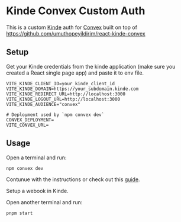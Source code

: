 # Kinde Convex Custom Auth

This is a custom [Kinde](https://kinde.com/) auth for [Convex](https://www.convex.dev/) built on top of https://github.com/umuthopeyildirim/react-kinde-convex

## Setup

Get your Kinde credentials from the kinde application (make sure you created a React single page app) and paste it to env file.

```env
VITE_KINDE_CLIENT_ID=your_kinde_client_id
VITE_KINDE_DOMAIN=https://your_subdomain.kinde.com
VITE_KINDE_REDIRECT_URL=http://localhost:3000
VITE_KINDE_LOGOUT_URL=http://localhost:3000
VITE_KINDE_AUDIENCE="convex"

# Deployment used by `npm convex dev`
CONVEX_DEPLOYMENT=
VITE_CONVEX_URL=
```

## Usage

Open a terminal and run:

```bash
npm convex dev
```

Contunue with the instructions or check out this [guide](https://docs.convex.dev/quickstart/react).

Setup a webook in Kinde.

Open another terminal and run:

```bash
pnpm start
```
